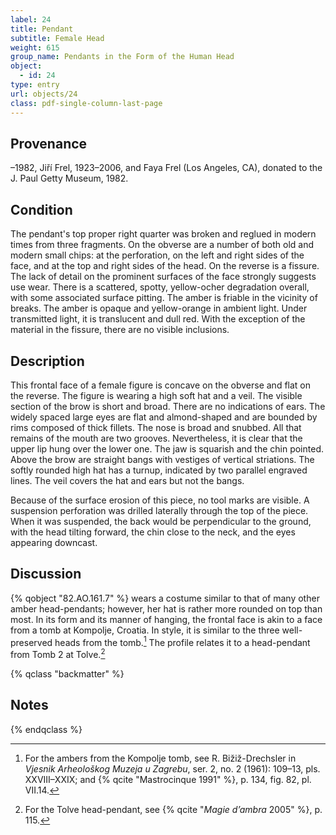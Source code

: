 ```yaml
---
label: 24
title: Pendant
subtitle: Female Head
weight: 615
group_name: Pendants in the Form of the Human Head
object:
  - id: 24
type: entry
url: objects/24
class: pdf-single-column-last-page
---
```


## Provenance

–1982, Jiří Frel, 1923–2006, and Faya Frel (Los Angeles, CA), donated to the J. Paul Getty Museum, 1982.

## Condition

The pendant's top proper right quarter was broken and reglued in modern times from three fragments. On the obverse are a number of both old and modern small chips: at the perforation, on the left and right sides of the face, and at the top and right sides of the head. On the reverse is a fissure. The lack of detail on the prominent surfaces of the face strongly suggests use wear. There is a scattered, spotty, yellow-ocher degradation overall, with some associated surface pitting. The amber is friable in the vicinity of breaks. The amber is opaque and yellow-orange in ambient light. Under transmitted light, it is translucent and dull red. With the exception of the material in the fissure, there are no visible inclusions.

## Description

This frontal face of a female figure is concave on the obverse and flat on the reverse. The figure is wearing a high soft hat and a veil. The visible section of the brow is short and broad. There are no indications of ears. The widely spaced large eyes are flat and almond-shaped and are bounded by rims composed of thick fillets. The nose is broad and snubbed. All that remains of the mouth are two grooves. Nevertheless, it is clear that the upper lip hung over the lower one. The jaw is squarish and the chin pointed. Above the brow are straight bangs with vestiges of vertical striations. The softly rounded high hat has a turnup, indicated by two parallel engraved lines. The veil covers the hat and ears but not the bangs.

Because of the surface erosion of this piece, no tool marks are visible. A suspension perforation was drilled laterally through the top of the piece. When it was suspended, the back would be perpendicular to the ground, with the head tilting forward, the chin close to the neck, and the eyes appearing downcast.

## Discussion

{% qobject "82.AO.161.7" %} wears a costume similar to that of many other amber head-pendants; however, her hat is rather more rounded on top than most. In its form and its manner of hanging, the frontal face is akin to a face from a tomb at Kompolje, Croatia. In style, it is similar to the three well-preserved heads from the tomb.[^1] The profile relates it to a head-pendant from Tomb 2 at Tolve.[^2]

{% qclass "backmatter" %}
## Notes
{% endqclass %}

[^1]: For the ambers from the Kompolje tomb, see R. Bižiž-Drechsler in *Vjesnik Arheološkog Muzeja u Zagrebu*, ser. 2, no. 2 (1961): 109–13, pls. XXVIII–XXIX; and {% qcite "Mastrocinque 1991" %}, p. 134, fig. 82, pl. VII.14.

[^2]: For the Tolve head-pendant, see {% qcite "*Magie d’ambra* 2005" %}, p. 115.

